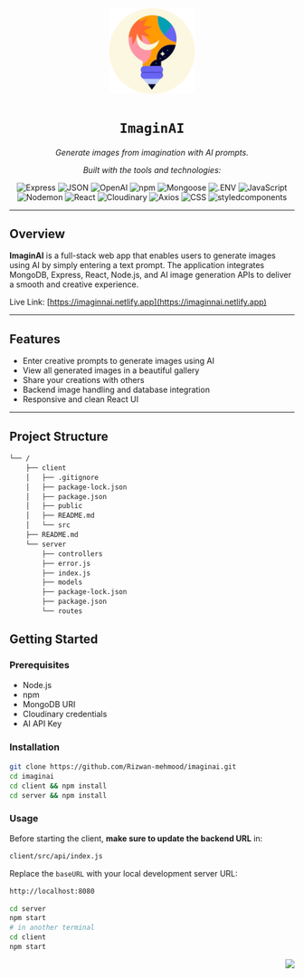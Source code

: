 
<div id="top">

<!-- HEADER STYLE: CLASSIC -->
<div align="center">

<img src="/client/public/favicon.ico" width="30%" alt="ImaginAI Logo"/>

# <code>ImaginAI</code>

<em>Generate images from imagination with AI prompts.</em>

<!-- BADGES -->
<em>Built with the tools and technologies:</em>

<img src="https://img.shields.io/badge/Express-000000.svg?style=default&logo=Express&logoColor=white" alt="Express">
<img src="https://img.shields.io/badge/JSON-000000.svg?style=default&logo=JSON&logoColor=white" alt="JSON">
<img src="https://img.shields.io/badge/OpenAI-412991.svg?style=default&logo=OpenAI&logoColor=white" alt="OpenAI">
<img src="https://img.shields.io/badge/npm-CB3837.svg?style=default&logo=npm&logoColor=white" alt="npm">
<img src="https://img.shields.io/badge/Mongoose-F04D35.svg?style=default&logo=Mongoose&logoColor=white" alt="Mongoose">
<img src="https://img.shields.io/badge/.ENV-ECD53F.svg?style=default&logo=dotenv&logoColor=black" alt=".ENV">
<img src="https://img.shields.io/badge/JavaScript-F7DF1E.svg?style=default&logo=JavaScript&logoColor=black" alt="JavaScript">
<br>
<img src="https://img.shields.io/badge/Nodemon-76D04B.svg?style=default&logo=Nodemon&logoColor=white" alt="Nodemon">
<img src="https://img.shields.io/badge/React-61DAFB.svg?style=default&logo=React&logoColor=black" alt="React">
<img src="https://img.shields.io/badge/Cloudinary-3448C5.svg?style=default&logo=Cloudinary&logoColor=white" alt="Cloudinary">
<img src="https://img.shields.io/badge/Axios-5A29E4.svg?style=default&logo=Axios&logoColor=white" alt="Axios">
<img src="https://img.shields.io/badge/CSS-663399.svg?style=default&logo=CSS&logoColor=white" alt="CSS">
<img src="https://img.shields.io/badge/styledcomponents-DB7093.svg?style=default&logo=styled-components&logoColor=white" alt="styledcomponents">

</div>

---

## Overview

**ImaginAI** is a full-stack web app that enables users to generate images using AI by simply entering a text prompt. The application integrates MongoDB, Express, React, Node.js, and AI image generation APIs to deliver a smooth and creative experience.

Live Link: [https://imaginnai.netlify.app](https://imaginnai.netlify.app)

---

## Features

- Enter creative prompts to generate images using AI
- View all generated images in a beautiful gallery
- Share your creations with others
- Backend image handling and database integration
- Responsive and clean React UI

---

## Project Structure

```sh
└── /
    ├── client
    │   ├── .gitignore
    │   ├── package-lock.json
    │   ├── package.json
    │   ├── public
    │   ├── README.md
    │   └── src
    ├── README.md
    └── server
        ├── controllers
        ├── error.js
        ├── index.js
        ├── models
        ├── package-lock.json
        ├── package.json
        └── routes
```


## Getting Started

### Prerequisites

- Node.js
- npm
- MongoDB URI
- Cloudinary credentials
- AI API Key

### Installation

```sh
git clone https://github.com/Rizwan-mehmood/imaginai.git
cd imaginai
cd client && npm install
cd server && npm install
```

### Usage

Before starting the client, **make sure to update the backend URL** in:

```sh
client/src/api/index.js
```

Replace the `baseURL` with your local development server URL:
```sh
http://localhost:8080
```

```sh
cd server
npm start
# in another terminal
cd client
npm start
```


<div align="right">

[![][back-to-top]](#top)

</div>

[back-to-top]: https://img.shields.io/badge/-BACK_TO_TOP-151515?style=flat-square
